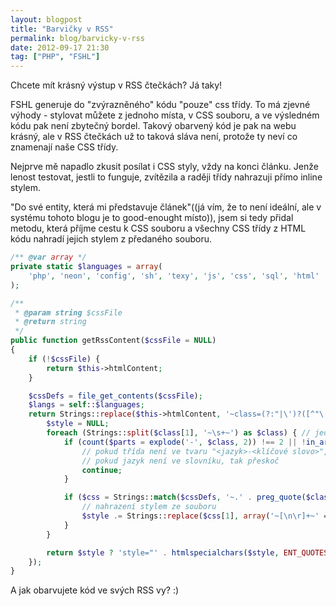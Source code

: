 ```yaml
---
layout: blogpost
title: "Barvičky v RSS"
permalink: blog/barvicky-v-rss
date: 2012-09-17 21:30
tag: ["PHP", "FSHL"]
---
```


Chcete mít krásný výstup v RSS čtečkách? Já taky!

FSHL generuje do "zvýrazněného" kódu "pouze" css třídy.
To má zjevné výhody - stylovat můžete z jednoho místa, v CSS souboru, a ve výsledném kódu pak není zbytečný bordel.
Takový obarvený kód je pak na webu krásný, ale v RSS čtečkách už to taková sláva není, protože ty neví co znamenají naše CSS třídy.

Nejprve mě napadlo zkusit posílat i CSS styly, vždy na konci článku.
Jenže lenost testovat, jestli to funguje, zvítězila a raději třídy nahrazuji přímo inline stylem.

"Do své entity, která mi představuje článek"((já vím, že to není ideální, ale v systému tohoto blogu je to good-enought místo)), jsem si tedy přidal metodu, která příjme cestu k CSS souboru a všechny CSS třídy z HTML kódu nahradí jejich stylem z předaného souboru.

~~~ php
/** @var array */
private static $languages = array(
    'php', 'neon', 'config', 'sh', 'texy', 'js', 'css', 'sql', 'html'
);

/**
 * @param string $cssFile
 * @return string
 */
public function getRssContent($cssFile = NULL)
{
    if (!$cssFile) {
        return $this->htmlContent;
    }

    $cssDefs = file_get_contents($cssFile);
    $langs = self::$languages;
    return Strings::replace($this->htmlContent, '~class=(?:"|\')?([^"\'>]+)(?:"|\')?~i', function ($class) use ($cssDefs, $langs) {
        $style = NULL;
        foreach (Strings::split($class[1], '~\s+~') as $class) { // jednotlivé třídy
            if (count($parts = explode('-', $class, 2)) !== 2 || !in_array($parts[0], $langs)) {
                // pokud třída není ve tvaru "<jazyk>-<klíčové slovo>", tak přeskoč
                // pokud jazyk není ve slovníku, tak přeskoč
                continue;
            }

            if ($css = Strings::match($cssDefs, '~.' . preg_quote($class) . '\s*\{([^}]*?)\}~')) {
                // nahrazení stylem ze souboru
                $style .= Strings::replace($css[1], array('~[\n\r]+~' => '')) . ';';
            }
        }

        return $style ? 'style="' . htmlspecialchars($style, ENT_QUOTES) . '"' : NULL;
    });
}
~~~


A jak obarvujete kód ve svých RSS vy? :)
